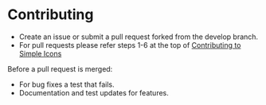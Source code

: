 # Contributing

- Create an issue or submit a pull request forked from the develop branch.
- For pull requests please refer steps 1-6 at the top of [Contributing to Simple Icons](https://github.com/simple-icons/simple-icons/blob/develop/CONTRIBUTING.md)

Before a pull request is merged:
- For bug fixes a test that fails.
- Documentation and test updates for features.
